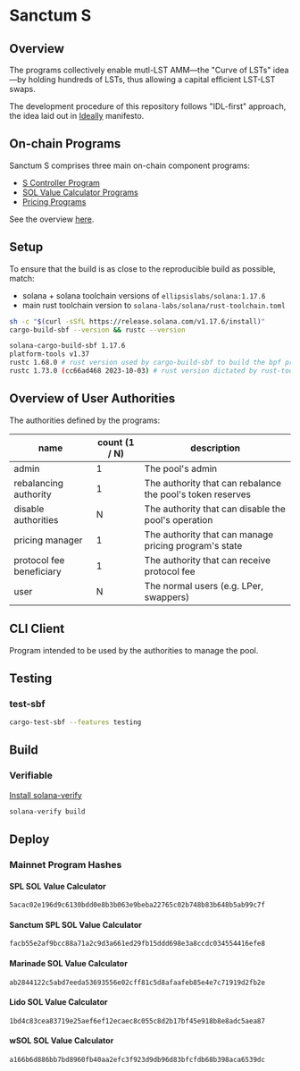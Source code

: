 # Sanctum S

## Overview

The programs collectively enable mutl-LST AMM—the "Curve of LSTs" idea—by holding hundreds of LSTs, thus allowing a capital efficient LST-LST swaps.

The development procedure of this repository follows "IDL-first" approach, the idea laid out in [Ideally](https://github.com/igneous-labs/ideally) manifesto.

## On-chain Programs

Sanctum S comprises three main on-chain component programs:

- [S Controller Program](./docs/s-controller-program/)
- [SOL Value Calculator Programs](./docs/sol-value-calculator-programs/)
- [Pricing Programs](./docs/pricing-programs/)

See the overview [here](./docs/).

## Setup

To ensure that the build is as close to the reproducible build as possible, match:

- solana + solana toolchain versions of `ellipsislabs/solana:1.17.6`
- main rust toolchain version to `solana-labs/solana/rust-toolchain.toml`

```sh
sh -c "$(curl -sSfL https://release.solana.com/v1.17.6/install)"
cargo-build-sbf --version && rustc --version

solana-cargo-build-sbf 1.17.6
platform-tools v1.37
rustc 1.68.0 # rust version used by cargo-build-sbf to build the bpf programs .so. solana currently has it locked to 1.68
rustc 1.73.0 (cc66ad468 2023-10-03) # rust version dictated by rust-toolchain.toml, used for building everything else
```

## Overview of User Authorities

The authorities defined by the programs:

| name                     | count (1 / N) | description                                                |
| ------------------------ | ------------- | ---------------------------------------------------------- |
| admin                    | 1             | The pool's admin                                           |
| rebalancing authority    | 1             | The authority that can rebalance the pool's token reserves |
| disable authorities      | N             | The authority that can disable the pool's operation        |
| pricing manager          | 1             | The authority that can manage pricing program's state      |
| protocol fee beneficiary | 1             | The authority that can receive protocol fee                |
| user                     | N             | The normal users (e.g. LPer, swappers)                     |

## CLI Client

Program intended to be used by the authorities to manage the pool.

## Testing

### test-sbf

```sh
cargo-test-sbf --features testing
```

## Build

### Verifiable

[Install solana-verify](https://github.com/Ellipsis-Labs/solana-verifiable-build/tree/master#installation)

```sh
solana-verify build
```

## Deploy

### Mainnet Program Hashes

#### SPL SOL Value Calculator

```
5acac02e196d9c6130bdd0e8b3b063e9beba22765c02b748b83b648b5ab99c7f
```

#### Sanctum SPL SOL Value Calculator

```
facb55e2af9bcc88a71a2c9d3a661ed29fb15ddd698e3a8ccdc034554416efe8
```

#### Marinade SOL Value Calculator

```
ab2844122c5abd7eeda53693556e02cff81c5d8afaafeb85e4e7c71919d2fb2e
```

#### Lido SOL Value Calculator

```
1bd4c83cea83719e25aef6ef12ecaec8c055c8d2b17bf45e918b8e8adc5aea87
```

#### wSOL SOL Value Calculator

```
a166b6d886bb7bd8960fb40aa2efc3f923d9db96d83bfcfdb68b398aca6539dc
```
